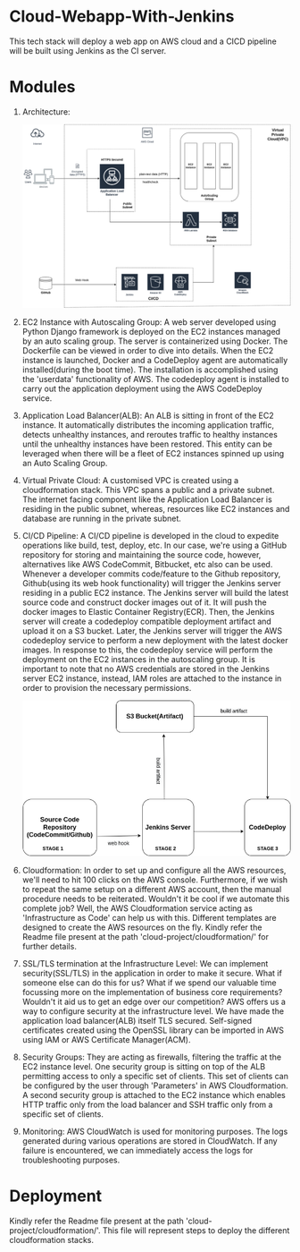 # Cloud-Webapp-With-Jenkins
This tech stack will deploy a web app on AWS cloud and a CICD pipeline will be built using Jenkins as the CI server.

# Modules
1. Architecture:



      ![alt text](https://github.com/ramos-04/cloud-webapp-with-jenkins/blob/9f46665465bb8bfcb50fc4335e85dd672a1f93e7/images/architecture.png)


2. EC2 Instance with Autoscaling Group:
A web server developed using Python Django framework is deployed on the EC2 instances managed by an auto scaling group. The server is containerized using Docker. The Dockerfile can be viewed in order to dive into details. When the EC2 instance is launched, Docker and a CodeDeploy agent are automatically installed(during the boot time). The installation is accomplished using the 'userdata' functionality of AWS. The codedeploy agent is installed to carry out the application deployment using the AWS CodeDeploy service.

3. Application Load Balancer(ALB): 
An ALB is sitting in front of the EC2 instance. It automatically distributes the incoming application traffic, detects unhealthy instances, and reroutes traffic to healthy instances until the unhealthy instances have been restored. This entity can be leveraged when there will be a fleet of EC2 instances spinned up using an Auto Scaling Group. 

4. Virtual Private Cloud:
A customised VPC is created using a cloudformation stack. This VPC spans a public and a private subnet. The internet facing component like the Application Load Balancer is residing in the public subnet, whereas, resources like EC2 instances and database are running in the private subnet.

5. CI/CD Pipeline:
A CI/CD pipeline is developed in the cloud to expedite operations like build, test, deploy, etc. In our case, we're using a GitHub repository for storing and maintaining the source code, however, alternatives like AWS CodeCommit, Bitbucket, etc also can be used. Whenever a developer commits code/feature to the Github repository, Github(using its web hook functionality) will trigger the Jenkins server residing in a public EC2 instance. The Jenkins server will build the latest source code and construct docker images out of it. It will push the docker images to Elastic Container Registry(ECR). Then, the Jenkins server will create a codedeploy compatible deployment artifact and upload it on a S3 bucket. Later, the Jenkins server will trigger the AWS codedeploy service to perform a new deployment with the latest docker images. In response to this, the codedeploy service will perform the deployment on the EC2 instances in the autoscaling group. It is important to note that no AWS credentials are stored in the Jenkins server EC2 instance, instead, IAM roles are attached to the instance in order to provision the necessary permissions.


   ![alt text](https://github.com/ramos-04/cloud-webapp-with-jenkins/blob/40fb80f71025f2d8d4fb95587ef6c896bb3382e5/images/AWS-CICD-Pipeline.png)

6. Cloudformation:
In order to set up and configure all the AWS resources, we'll need to hit 100 clicks on the AWS console. Furthermore, if we wish to repeat the same setup on a different AWS account, then the manual procedure needs to be reiterated. Wouldn't it be cool if we automate this complete job? Well, the AWS Cloudformation service acting as 'Infrastructure as Code' can help us with this. Different templates are designed to create the AWS resources on the fly. Kindly refer the Readme file present at the path 'cloud-project/cloudformation/' for further details.
         
7. SSL/TLS termination at the Infrastructure Level:
We can implement security(SSL/TLS) in the application in order to make it secure. What if someone else can do this for us? What if we spend our valuable time focussing more on the implementation of business core requirements? Wouldn't it aid us to get an edge over our competition? AWS offers us a way to configure security at the infrastructure level. We have made the application load balancer(ALB) itself TLS secured. Self-signed certificates created using the OpenSSL library can be imported in AWS using IAM or AWS Certificate Manager(ACM).     

8. Security Groups:
They are acting as firewalls, filtering the traffic at the EC2 instance level. One security group is sitting on top of the ALB permitting access to only a specific set of clients. This set of clients can be configured by the user through 'Parameters' in AWS Cloudformation. A second security group is attached to the EC2 instance which enables HTTP traffic only from the load balancer and SSH traffic only from a specific set of clients. 

9. Monitoring:
AWS CloudWatch is used for monitoring purposes. The logs generated during various operations are stored in CloudWatch. If any failure is encountered, we can immediately access the logs for troubleshooting purposes.

# Deployment

Kindly refer the Readme file present at the path 'cloud-project/cloudformation/'. This file will represent steps to deploy the different cloudformation stacks.

